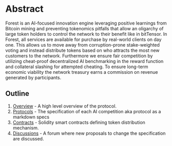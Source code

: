 

# Abstract

Forest is an AI-focused innovation engine leveraging positive learnings from Bitcoin mining and preventing tokenomics pitfalls that allow an oligarchy of large token holders to control the network to their benefit like in bitTensor.
In Forest, all services are available for purchase by real-world clients on day one. This allows us to move away from corruption-prone stake-weighted voting and instead distribute tokens based on who attracts the most new customers to the network.
Furthermore we ensure fair competition by utilizing cheat-proof decentralized AI benchmarking in the reward function and collateral slashing for attempted cheating. 
To ensure long-term economic viability the network treasury earns a commission on revenue generated by participants. 


## Outline



1. [Overview](/docs/OVERVIEW.md) - A high level overview of the protocol.
2. [Protocols](/proposed-protocols) - The specification of each AI competition aka protocol as a markdown specs 
3. [Contracts](/contracts) - Solidity smart contracts defining token distribution mechanism.
4. [Discussions](https://github.com/Forest-Protocols/protocols/discussions) - A forum where new proposals to change the specification are discussed.
